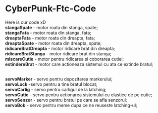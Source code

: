 # CyberPunk-Ftc-Code </br>
Here is our code xD </br>
**stangaSpate** - motor roata din stanga, spate; </br>
**stangaFata** - motor roata din stanga, fata; </br>
**dreaptaFata** - motor roata din dreapta, fata; </br>
**dreaptaSpate** - motor roata din dreapta, spate; </br>
**ridicareBratDreapta** - motor ridicare brat din dreapta; </br>
**ridicareBratStanga** - motor ridicare brat din stanga; </br>
**miscareCutie** - motor pentru ridicarea si coborarea cutiei; </br>
**extindereBrat** - motor care actioneaza sistemul cu ata ce extinde bratul; </br> </br>

**servoMarker** - servo pentru depozitarea markerului; </br>
**servoLock** -servo pentru a tine bratul blocat; </br>
**servoCarlig** - servo pentru carligul de la latching; </br>
**servoCutie** - servo pentru actionarea sistemului cu elastice de pe cutie; </br>
**servoSenzor** - servo pentru bratul pe care se afla senzorul; </br>
**servoBob** - servo pentru meme dupa ce ne reuseste latching-ul; </br>
